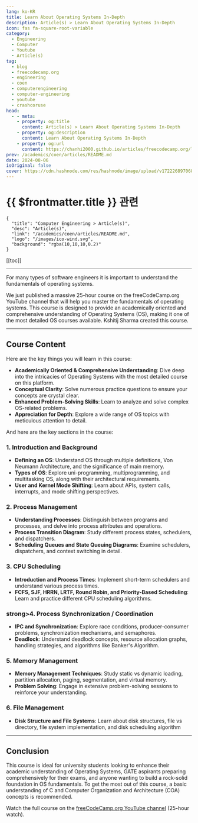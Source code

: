 ```yaml
---
lang: ko-KR
title: Learn About Operating Systems In-Depth
description: Article(s) > Learn About Operating Systems In-Depth
icon: fas fa-square-root-variable
category: 
  - Engineering
  - Computer 
  - Youtube
  - Article(s)
tag: 
  - blog
  - freecodecamp.org
  - engineering
  - coen
  - computerengineering
  - computer-engineering
  - youtube
  - crashcoruse
head:
  - - meta:
    - property: og:title
      content: Article(s) > Learn About Operating Systems In-Depth
    - property: og:description
      content: Learn About Operating Systems In-Depth
    - property: og:url
      content: https://chanhi2000.github.io/articles/freecodecamp.org/learn-about-operating-systems-in-depth.html
prev: /academics/coen/articles/README.md
date: 2024-08-06
isOriginal: false
cover: https://cdn.hashnode.com/res/hashnode/image/upload/v1722268970680/81992f91-56da-4c4c-b4c0-3d08bd3f6402.png
---
```


# {{ $frontmatter.title }} 관련

```component VPCard
{
  "title": "Computer Engineering > Article(s)",
  "desc": "Article(s)",
  "link": "/academics/coen/articles/README.md",
  "logo": "/images/ico-wind.svg",
  "background": "rgba(10,10,10,0.2)"
}
```

[[toc]]

---

<SiteInfo
  name="Learn About Operating Systems In-Depth"
  desc="'For many types of software engineers it is important to understand the fundamentals of operating systems. We just published a massive 25-hour course on the freeCodeCamp.org YouTube channel that will help you master the fundamentals of operating syste..."
  url="https://freecodecamp.org/news/learn-about-operating-systems-in-depth/"
  logo="https://cdn.freecodecamp.org/universal/favicons/favicon.ico"
  preview="https://cdn.hashnode.com/res/hashnode/image/upload/v1722268970680/81992f91-56da-4c4c-b4c0-3d08bd3f6402.png"/>

For many types of software engineers it is important to understand the fundamentals of operating systems.

We just published a massive 25-hour course on the freeCodeCamp.org YouTube channel that will help you master the fundamentals of operating systems. This course is designed to provide an academically oriented and comprehensive understanding of Operating Systems (OS), making it one of the most detailed OS courses available. Kshitij Sharma created this course.

---

## Course Content

Here are the key things you will learn in this course:

- **Academically Oriented & Comprehensive Understanding**: Dive deep into the intricacies of Operating Systems with the most detailed course on this platform.
- **Conceptual Clarity**: Solve numerous practice questions to ensure your concepts are crystal clear.
- **Enhanced Problem-Solving Skills**: Learn to analyze and solve complex OS-related problems.
- **Appreciation for Depth**: Explore a wide range of OS topics with meticulous attention to detail.

And here are the key sections in the course:

### 1. Introduction and Background

- **Defining an OS**: Understand OS through multiple definitions, Von Neumann Architecture, and the significance of main memory.
- **Types of OS**: Explore uni-programming, multiprogramming, and multitasking OS, along with their architectural requirements.
- **User and Kernel Mode Shifting**: Learn about APIs, system calls, interrupts, and mode shifting perspectives.

### 2. Process Management

- **Understanding Processes**: Distinguish between programs and processes, and delve into process attributes and operations.
- **Process Transition Diagram**: Study different process states, schedulers, and dispatchers.
- **Scheduling Queues and State Queuing Diagrams**: Examine schedulers, dispatchers, and context switching in detail.

### 3. CPU Scheduling

- **Introduction and Process Times**: Implement short-term schedulers and understand various process times.
- **FCFS, SJF, HRRN, LRTF, Round Robin, and Priority-Based Scheduling**: Learn and practice different CPU scheduling algorithms.


### strong>4. Process Synchronization / Coordination

- **IPC and Synchronization**: Explore race conditions, producer-consumer problems, synchronization mechanisms, and semaphores.
- **Deadlock**: Understand deadlock concepts, resource allocation graphs, handling strategies, and algorithms like Banker's Algorithm.

### 5. Memory Management

- **Memory Management Techniques**: Study static vs dynamic loading, partition allocation, paging, segmentation, and virtual memory.
- **Problem Solving**: Engage in extensive problem-solving sessions to reinforce your understanding.

### 6. File Management

- **Disk Structure and File Systems**: Learn about disk structures, file vs directory, file system implementation, and disk scheduling algorithm

---

## Conclusion

This course is ideal for university students looking to enhance their academic understanding of Operating Systems, GATE aspirants preparing comprehensively for their exams, and anyone wanting to build a rock-solid foundation in OS fundamentals. To get the most out of this course, a basic understanding of C and Computer Organization and Architecture (COA) concepts is recommended.

Watch the full course on the [<FontIcon icon="fa-brands fa-youtube"/>freeCodeCamp.org YouTube channel](https://youtu.be/yK1uBHPdp30) (25-hour watch).

<VidStack src="youtube/yK1uBHPdp30" />

